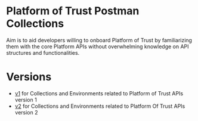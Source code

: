 # Platform of Trust Postman Collections
Aim is to aid developers willing to onboard Platform of Trust by familiarizing them with the core Platform APIs without overwhelming knowledge on API structures and functionalities.

# Versions
- [v1](https://github.com/PlatformOfTrust/rest-client-packages/tree/master/postman/v1) for Collections and Environments related to Platform of Trust APIs version 1
- [v2](https://github.com/PlatformOfTrust/rest-client-packages/tree/master/postman/v2) for Collections and Environments related to Platform Of Trust APIs version 2

<!-- # Get started
1. [Register](https://world-sandbox.oftrust.net/) to Platform of Trust Sandbox and get [Bearer token](https://developer.oftrust.net/guides/get-bearer-token/#how-to-get-bearer-token)
2. [Download](https://www.postman.com/downloads/) and install Postman API Client
3. Clone [repository](https://github.com/PlatformOfTrust/rest-client-packages) or just download it as zip, then unzip it
4. After launching Postman API Client: click **Import**, Select **Folder** and browse to the above unzipped directory, the postman sub-directory to import the workspace
5. Go to Manage Environment, select desired environment of API and paste the copied Bearer Token value under bearer_token attribute. **IMPORTANT: For v1 make sure to include the "Bearer " part from the token, for v2 include only token without "Bearer " part**. Click "Update"

![Select "manage environment](./images/manage_env.png)

![Select "select version](./images/select_env.png)

![Paste token](./images/bearer_token.png)

6. From Postman API Client environments, select desired environment.

![Paste token](./images/environment.png) -->

